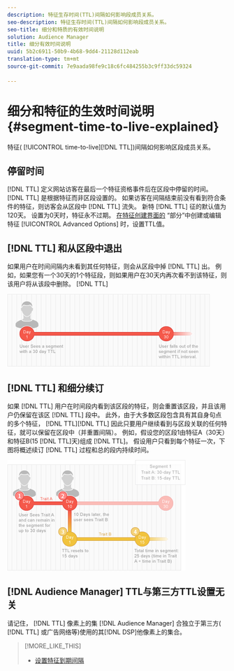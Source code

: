 ```yaml
---
description: 特征生存时间(TTL)间隔如何影响段成员关系。
seo-description: 特征生存时间(TTL)间隔如何影响段成员关系。
seo-title: 细分和特质的有效时间说明
solution: Audience Manager
title: 细分有效时间说明
uuid: 5b2c6911-50b9-4b68-9dd4-21128d112eab
translation-type: tm+mt
source-git-commit: 7e9aada98fe9c18c6fc484255b3c9ff33dc59324

---
```



# 细分和特征的生效时间说明 {#segment-time-to-live-explained}

特征( [!UICONTROL time-to-live][!DNL TTL])间隔如何影响区段成员关系。

<!-- segment-ttl-explained.xml -->

## 停留时间

[!DNL TTL] 定义网站访客在最后一个特征资格事件后在区段中停留的时间。 [!DNL TTL] 是根据特征而非区段设置的。 如果访客在间隔结束前没有看到符合条件的特征，则访客会从区段中 [!DNL TTL] 流失。 新特 [!DNL TTL] 征的默认值为120天。 设置为0天时，特征永不过期。 [在特征创建界面的](../../features/traits/create-onboarded-rule-based-traits.md#set-expiration-interval) “部分”中创建或编辑特征 [!UICONTROL Advanced Options] 时，设置TTL值。

## [!DNL TTL] 和从区段中退出

如果用户在时间间隔内未看到其任何特征，则会从区段中掉 [!DNL TTL] 出。 例如，如果您有一个30天的1个特征段，则如果用户在30天内再次看不到该特征，则该用户将从该段中删除。 [!DNL TTL]

![](assets/ttl_1.png)

## [!DNL TTL] 和细分续订

如果 [!DNL TTL] 用户在时间段内看到该区段的特征，则会重置该区段，并且该用户仍保留在该区 [!DNL TTL] 段中。 此外，由于大多数区段包含具有其自身句点的多个特征， [!DNL TTL][!DNL TTL] 因此只要用户继续看到与区段关联的任何特征，就可以保留在区段中（并重置间隔）。 例如，假设您的区段1由特征A（30天）和特征B(15 [!DNL TTL]天)组成 [!DNL TTL]。 假设用户只看到每个特征一次，下图将概述续订 [!DNL TTL] 过程和总的段内持续时间。

![](assets/ttl_2.png)

## [!DNL Audience Manager] TTL与第三方TTL设置无关

请记住， [!DNL TTL] 像素上的集 [!DNL Audience Manager] 合独立于第三方( [!DNL TTL] 或广告网络等)使用的其[!DNL DSP]他像素上的集合。

>[!MORE_LIKE_THIS]
>
>* [设置特征到期间隔](../../features/traits/create-onboarded-rule-based-traits.md#set-expiration-interval)

